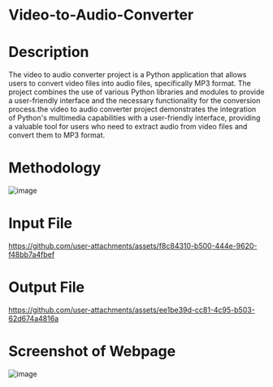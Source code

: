 # Video-to-Audio-Converter
# Description
The video to audio converter project is a Python application that allows users to convert video files into audio files, specifically MP3 format. The project combines the use of various Python libraries and modules to provide a user-friendly interface and the necessary functionality for the conversion process.the video to audio converter project demonstrates the integration of Python's multimedia capabilities with a user-friendly interface, providing a valuable tool for users who need to extract audio from video files and convert them to MP3 format.
# Methodology
![image](https://github.com/user-attachments/assets/6869680a-7fbc-4b59-806e-863583579761)

# Input File
https://github.com/user-attachments/assets/f8c84310-b500-444e-9620-f48bb7a4fbef
# Output File
https://github.com/user-attachments/assets/ee1be39d-cc81-4c95-b503-62d674a4816a
# Screenshot of Webpage
![image](https://github.com/user-attachments/assets/82eda495-2fb1-48d5-ab45-9fffdbe2fe69)
